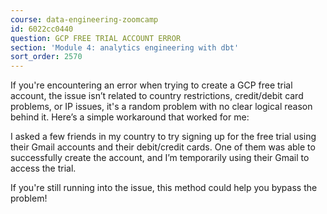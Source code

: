 ```yaml
---
course: data-engineering-zoomcamp
id: 6022cc0440
question: GCP FREE TRIAL ACCOUNT ERROR
section: 'Module 4: analytics engineering with dbt'
sort_order: 2570
---
```


If you're encountering an error when trying to create a GCP free trial account, the issue isn’t related to country restrictions, credit/debit card problems, or IP issues, it's a random problem with no clear logical reason behind it. Here’s a simple workaround that worked for me:

I asked a few friends in my country to try signing up for the free trial using their Gmail accounts and their debit/credit cards. One of them was able to successfully create the account, and I’m temporarily using their Gmail to access the trial.

If you're still running into the issue, this method could help you bypass the problem!

